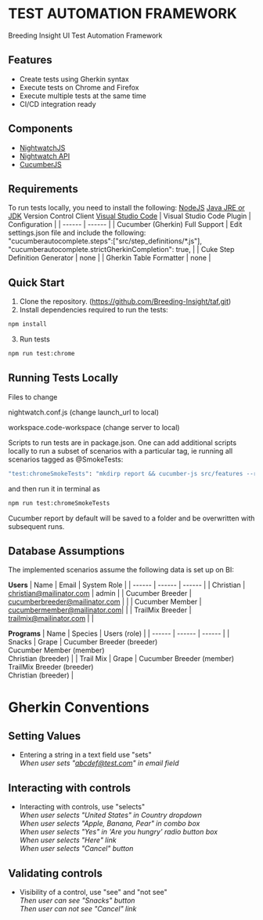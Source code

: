 # TEST AUTOMATION FRAMEWORK
Breeding Insight UI Test Automation Framework
## Features
- Create tests using Gherkin syntax
- Execute tests on Chrome and Firefox
- Execute multiple tests at the same time
- CI/CD integration ready

## Components
- [NightwatchJS](https://nightwatchjs.org/)
- [Nightwatch API](https://nightwatch-api.netlify.app/)
- [CucumberJS](https://cucumber.io/)

## Requirements
To run tests locally, you need to install the following:
[NodeJS](https://nodejs.org/en/)
[Java JRE or JDK](https://www.java.com/en/)
Version Control Client 
[Visual Studio Code](https://code.visualstudio.com/)
| Visual Studio Code Plugin | Configuration |
| ------ | ------ |
| Cucumber (Gherkin) Full Support | Edit settings.json file and include the following:<br>"cucumberautocomplete.steps":["src/step_definitions/*.js"],<br>"cucumberautocomplete.strictGherkinCompletion": true, |
| Cuke Step Definition Generator | none |
| Gherkin Table Formatter | none |

## Quick Start
1. Clone the repository. (https://github.com/Breeding-Insight/taf.git)
1. Install dependencies required to run the tests:
```sh
npm install
```
3. Run tests
```sh
npm run test:chrome
```
## Running Tests Locally
Files to change

nightwatch.conf.js (change launch_url to local)

workspace.code-workspace (change server to local)

Scripts to run tests are in package.json. One can add additional scripts locally to run a subset of scenarios with a particular tag, ie running all scenarios tagged as @SmokeTests:
```sh
"test:chromeSmokeTests": "mkdirp report && cucumber-js src/features --require cucumber.conf.js --tags @SmokeTests --require src/step_definitions --format node_modules/cucumber-pretty --format json:report/cucumber_report.json --env chrome; npm run report"
```
and then run it in terminal as
```sh
npm run test:chromeSmokeTests
```

Cucumber report by default will be saved to a folder and be overwritten with subsequent runs.

## Database Assumptions
The implemented scenarios assume the following data is set up on BI:

**Users**
| Name | Email | System Role |
| ------ | ------ | ------ |
| Christian | christian@mailinator.com | admin |
| Cucumber Breeder | cucumberbreeder@mailinator.com | |
| Cucumber Member | cucumbermember@mailinator.com| |
| TrailMix Breeder | trailmix@mailinator.com | |

**Programs**
| Name | Species | Users (role) |
| ------ | ------ | ------ |
| Snacks | Grape | Cucumber Breeder (breeder) <br> Cucumber Member (member) <br> Christian (breeder) |
| Trail Mix | Grape | Cucumber Breeder (member) <br> TrailMix Breeder (breeder) <br> Christian (breeder) |

# Gherkin Conventions
## Setting Values
- Entering a string in a text field use "sets"
<br>_When user sets "abcdef@test.com" in email field_

## Interacting with controls
- Interacting with controls, use "selects"
<br>_When user selects "United States" in Country dropdown_
<br>_When user selects "Apple, Banana, Pear" in combo box_
<br>_When user selects "Yes" in 'Are you hungry' radio button box_
<br>_When user selects "Here" link_
<br>_When user selects "Cancel" button_

## Validating controls
- Visibility of a control, use "see" and "not see"
<br>_Then user can see "Snacks" button_
<br>_Then user can not see "Cancel" link_
